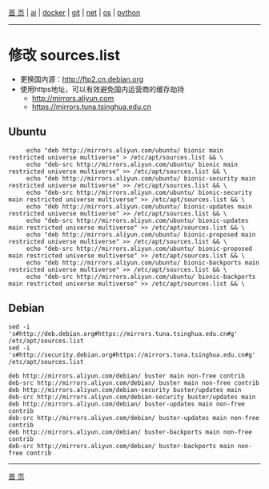 [首 页](https://patrickj-fd.github.io/index) | [ai](https://patrickj-fd.github.io/mdfiles/ai/index) | [docker](https://patrickj-fd.github.io/mdfiles/docker/index) | [git](https://patrickj-fd.github.io/mdfiles/git/index) | [net](https://patrickj-fd.github.io/mdfiles/net/index) | [os](https://patrickj-fd.github.io/mdfiles/os/index) | [python](https://patrickj-fd.github.io/mdfiles/python/index)

---

# 修改 sources.list
- 更换国内源：http://ftp2.cn.debian.org
- 使用https地址，可以有效避免国内运营商的缓存劫持
  * http://mirrors.aliyun.com
  * https://mirrors.tuna.tsinghua.edu.cn

## Ubuntu
```shell
     echo "deb http://mirrors.aliyun.com/ubuntu/ bionic main restricted universe multiverse" > /etc/apt/sources.list && \
     echo "deb-src http://mirrors.aliyun.com/ubuntu/ bionic main restricted universe multiverse" >> /etc/apt/sources.list && \
     echo "deb http://mirrors.aliyun.com/ubuntu/ bionic-security main restricted universe multiverse" >> /etc/apt/sources.list && \
     echo "deb-src http://mirrors.aliyun.com/ubuntu/ bionic-security main restricted universe multiverse" >> /etc/apt/sources.list && \
     echo "deb http://mirrors.aliyun.com/ubuntu/ bionic-updates main restricted universe multiverse" >> /etc/apt/sources.list && \
     echo "deb-src http://mirrors.aliyun.com/ubuntu/ bionic-updates main restricted universe multiverse" >> /etc/apt/sources.list && \
     echo "deb http://mirrors.aliyun.com/ubuntu/ bionic-proposed main restricted universe multiverse" >> /etc/apt/sources.list && \
     echo "deb-src http://mirrors.aliyun.com/ubuntu/ bionic-proposed main restricted universe multiverse" >> /etc/apt/sources.list && \
     echo "deb http://mirrors.aliyun.com/ubuntu/ bionic-backports main restricted universe multiverse" >> /etc/apt/sources.list && \
     echo "deb-src http://mirrors.aliyun.com/ubuntu/ bionic-backports main restricted universe multiverse" >> /etc/apt/sources.list && \
```

## Debian
```shell
sed -i 's#http://deb.debian.org#https://mirrors.tuna.tsinghua.edu.cn#g' /etc/apt/sources.list
sed -i 's#http://security.debian.org#https://mirrors.tuna.tsinghua.edu.cn#g' /etc/apt/sources.list
```

```shell
deb http://mirrors.aliyun.com/debian/ buster main non-free contrib
deb-src http://mirrors.aliyun.com/debian/ buster main non-free contrib
deb http://mirrors.aliyun.com/debian-security buster/updates main
deb-src http://mirrors.aliyun.com/debian-security buster/updates main
deb http://mirrors.aliyun.com/debian/ buster-updates main non-free contrib
deb-src http://mirrors.aliyun.com/debian/ buster-updates main non-free contrib
deb http://mirrors.aliyun.com/debian/ buster-backports main non-free contrib
deb-src http://mirrors.aliyun.com/debian/ buster-backports main non-free contrib
```

---

[首 页](https://patrickj-fd.github.io/index)
